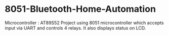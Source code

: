 # 8051-Bluetooth-Home-Automation
Microcontroller : AT89S52
Project using 8051 microcontroller which accepts input via UART and controls 4 relays. It also displays status on LCD.
